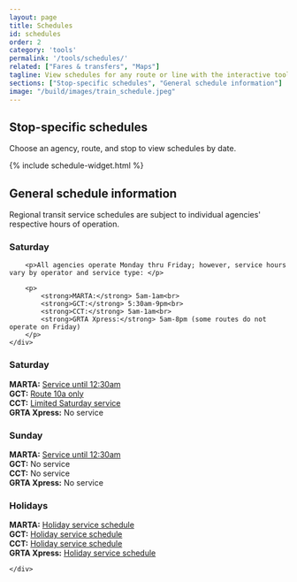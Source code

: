 ```yaml
---
layout: page
title: Schedules
id: schedules
order: 2
category: 'tools'
permalink: '/tools/schedules/'
related: ["Fares & transfers", "Maps"]
tagline: View schedules for any route or line with the interactive tool below or check out schedule information and maps on individual agencies' websites.
sections: ["Stop-specific schedules", "General schedule information"]
image: "/build/images/train_schedule.jpeg"
---
```


<h2 name="Stop-specific schedules">Stop-specific schedules</h2>
<p>Choose an agency, route, and stop to view schedules by date.</p>
{% include schedule-widget.html %}

<h2 name="General schedule information">General schedule information</h2>

Regional transit service schedules are subject to individual agencies' respective hours of operation.

<div class="row">
	<div class="col-md-12">
		<h3>Saturday</h3>

		<p>All agencies operate Monday thru Friday; however, service hours vary by operator and service type: </p>

		<p>
			<strong>MARTA:</strong> 5am-1am<br>
			<strong>GCT:</strong> 5:30am-9pm<br>
			<strong>CCT:</strong> 5am-1am<br>
			<strong>GRTA Xpress:</strong> 5am-8pm (some routes do not operate on Friday)
		</p>
	</div>
</div>
<div class="row">
	<div class="col-md-4">
		<h3>Saturday</h3>
		<p>
			<strong>MARTA:</strong> <a href="http://www.itsmarta.com/hours-of-operations.aspx" target="_new">Service until 12:30am</a><br>
			<strong>GCT:</strong> <a href="https://www.gwinnettcounty.com/static/departments/transportation/pdf/RT10_Web_may.pdf" target="_new">Route 10a only</a><br>
			<strong>CCT:</strong> <a href="http://www.cobbcounty.org/index.php?option=com_content&amp;view=article&amp;id=462&amp;Itemid=421" target="_new">Limited Saturday service</a><br>
			<strong>GRTA Xpress:</strong> No service<br>
		</p>
	</div>
	<div class="col-md-4">
		<h3>Sunday</h3>
		<p>
			<strong>MARTA:</strong> <a href="http://www.itsmarta.com/hours-of-operations.aspx" target="_new">Service until 12:30am</a><br>
			<strong>GCT:</strong> No service<br>
			<strong>CCT:</strong> No service<br>
			<strong>GRTA Xpress:</strong> No service<br>
		</p>
	</div>
	<div class="col-md-4">
		<h3>Holidays</h3>
		<p>
			<strong>MARTA:</strong> <a href="http://www.itsmarta.com/holiday-schedule.aspx" target="_new">Holiday service schedule</a><br>
			<strong>GCT:</strong> <a href="https://www.gwinnettcounty.com/portal/gwinnett/Departments/Transportation/GwinnettCountyTransit/RoutesandSchedules" target="_new">Holiday service schedule</a><br>
			<strong>CCT:</strong> <a href="http://www.cobbcounty.org/index.php?option=com_content&amp;view=article&amp;id=459&amp;Itemid=432" target="_new">Holiday service schedule</a><br>
			<strong>GRTA Xpress:</strong> <a href="http://www.xpressga.com/index.php?option=com_content&amp;task=view&amp;id=91&amp;Itemid=75#holiday" target="_new">Holiday service schedule</a><br>
		</p>



	</div>
</div>